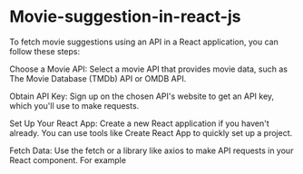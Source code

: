 # Movie-suggestion-in-react-js
To fetch movie suggestions using an API in a React application, you can follow these steps:

Choose a Movie API: Select a movie API that provides movie data, such as The Movie Database (TMDb) API or OMDB API.

Obtain API Key: Sign up on the chosen API's website to get an API key, which you'll use to make requests.

Set Up Your React App: Create a new React application if you haven't already. You can use tools like Create React App to quickly set up a project.

Fetch Data: Use the fetch or a library like axios to make API requests in your React component. For example
